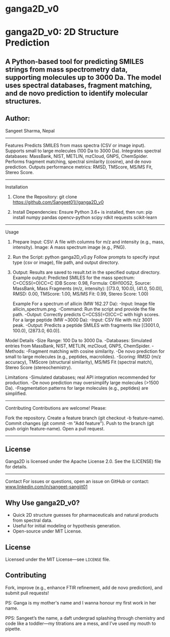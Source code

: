 # ganga2D_v0

# ganga2D_v0: 2D Structure Prediction

A Python-based tool for predicting SMILES strings from mass spectrometry data, supporting molecules up to 3000 Da. The model uses spectral databases, fragment matching, and de novo prediction to identify molecular structures.
----
Author:
---
  Sangeet Sharma, Nepal

---

Features
Predicts SMILES from mass spectra (CSV or image input).
Supports small to large molecules (100 Da to 3000 Da).
Integrates spectral databases: MassBank, NIST, METLIN, mzCloud, GNPS, ChemSpider.
Performs fragment matching, spectral similarity (cosine), and de novo prediction.
Outputs performance metrics: RMSD, TMScore, MS/MS Fit, Stereo Score.

----

Installation
1. Clone the Repository:
    git clone https://github.com/Sangeet01//ganga2D_v0

2. Install Dependencies: Ensure Python 3.6+ is installed, then run:
    pip install numpy pandas opencv-python scipy rdkit requests scikit-learn

---

Usage
1. Prepare Input:
   CSV: A file with columns for m/z and intensity (e.g., mass, intensity).
   Image: A mass spectrum image (e.g., PNG).

2. Run the Script:
    python ganga2D_v0.py
    Follow prompts to specify input type (csv or image), file path, and output directory.

3. Output:
   Results are saved to result.txt in the specified output directory.
   Example output:
   Predicted SMILES for the mass spectrum:
      C=CCSS(=O)CC=C (DB Score: 0.98, Formula: C6H10OS2, Source: MassBank, Mass Fragments (m/z, intensity): [(73.0, 100.0), (41.0, 50.0)], RMSD: 0.00, TMScore: 1.00, MS/MS Fit: 0.99, Stereo Score: 1.00)

      Example
       For a spectrum of allicin (MW 162.27 Da):
           -Input: Image file allicin_spectrum.png.
           -Command: Run the script and provide the file path.
           -Output: Correctly predicts C=CCSS(=O)CC=C with high scores.
      For a large peptide (MW ~3000 Da):
            -Input: CSV file with m/z 3001 peak.
            -Output: Predicts a peptide SMILES with fragments like [(3001.0, 100.0), (2873.0, 60.0)].

Model Details
   -Size Range: 100 Da to 3000 Da.
   -Databases: Simulated entries from MassBank, NIST, METLIN, mzCloud, GNPS, ChemSpider.
   -Methods:
      -Fragment matching with cosine similarity.
      -De novo prediction for small to large molecules (e.g., peptides, macrolides).
      -Scoring: RMSD (m/z accuracy), TMScore (structural similarity), MS/MS Fit (spectral match), Stereo Score (stereochemistry).

Limitations
   -Simulated databases; real API integration recommended for production.
   -De novo prediction may oversimplify large molecules (>1500 Da).
   -Fragmentation patterns for large molecules (e.g., peptides) are simplified.


----

Contributing
   Contributions are welcome! Please:

Fork the repository.
   Create a feature branch (git checkout -b feature-name).
   Commit changes (git commit -m "Add feature").
   Push to the branch (git push origin feature-name).
   Open a pull request.
 
---
  
License
---
   Ganga2D is licensed under the Apache License 2.0. See the (LICENSE) file for details.


----

Contact
   For issues or questions, open an issue on GitHub or contact: www.linkedin.com/in/sangeet-sangiit01













## Why Use ganga2D_v0?
- Quick 2D structure guesses for pharmaceuticals and natural products from spectral data.  
- Useful for initial modeling or hypothesis generation.  
- Open-source under MIT License.

## License
Licensed under the MIT License—see `LICENSE` file.

## Contributing
Fork, improve (e.g., enhance FTIR refinement, add de novo prediction), and submit pull requests!

PS: Ganga is my mother's name and I wanna honour my first work in her name.

PPS: Sangeet’s the name, a daft undergrad splashing through chemistry and code like a toddler—my titrations are a mess, and I’ve used my mouth to pipette. 
